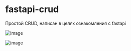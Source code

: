 # fastapi-crud

Простой CRUD, написан в целях ознакомления с fastapi

![image](https://github.com/user-attachments/assets/b14cedf0-5f5d-4d35-9234-1feaba212c6c)

![image](https://github.com/user-attachments/assets/e79145d1-d57e-4b9d-85bb-2d41eb3921db)
